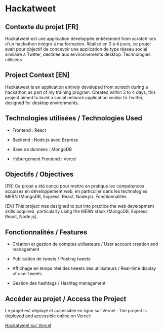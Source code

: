 # Hackatweet

## Contexte du projet [FR]

Hackatweet est une application développée entièrement from scratch lors d'un hackathon intégré à ma formation. Réalisé en 3 à 4 jours, ce projet avait pour objectif de concevoir une application de type réseau social similaire à Twitter, destinée aux environnements desktop.
Technologies utilisées

## Project Context [EN]

Hackatweet is an application entirely developed from scratch during a hackathon as part of my training program. Created within 3 to 4 days, this project aimed to build a social network application similar to Twitter, designed for desktop environments.

## Technologies utilisées / Technologies Used

   - Frontend : React

   - Backend : Node.js avec Express

   - Base de données : MongoDB

   - Hébergement Frontend : Vercel

## Objectifs / Objectives

[FR] Ce projet a été conçu pour mettre en pratique les compétences acquises en développement web, en particulier dans les technologies MERN (MongoDB, Express, React, Node.js).
Fonctionnalités

[EN] This project was designed to put into practice the web development skills acquired, particularly using the MERN stack (MongoDB, Express, React, Node.js).

## Fonctionnalités / Features

   - Création et gestion de comptes utilisateurs / User account creation and management

   - Publication de tweets / Posting tweets

   - Affichage en temps réel des tweets des utilisateurs / Real-time display of user tweets

   - Gestion des hashtags / Hashtag management

## Accéder au projet / Access the Project

Le projet est déployé et accessible en ligne sur Vercel :
The project is deployed and accessible online on Vercel:

[Hackatweet sur Vercel](https://hackatweet-frontend-six-ecru.vercel.app)
